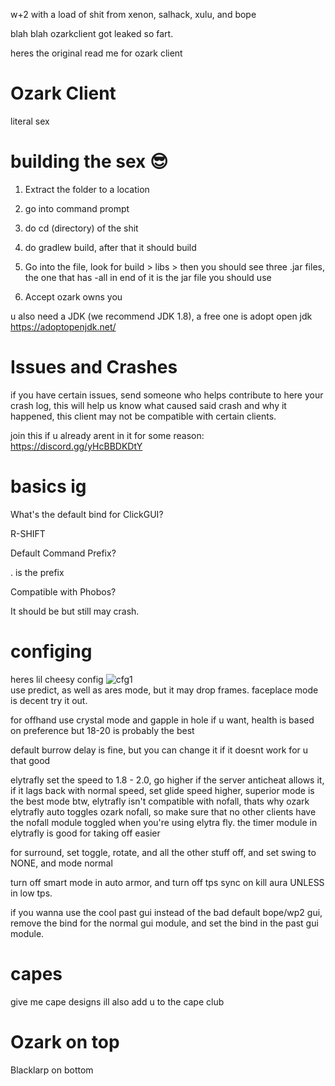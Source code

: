 w+2 with a load of shit from xenon, salhack, xulu, and bope

blah blah ozarkclient got leaked so fart.

heres the original read me for ozark client

# Ozark Client
literal sex

# building the sex 😎
1. Extract the folder to a location

2. go into command prompt

3. do cd (directory) of the shit

4. do gradlew build, after that it should build

5. Go into the file, look for build > libs > then you should see three .jar files, the one that has -all in end of it
is the jar file you should use

6. Accept ozark owns you

u also need a JDK (we recommend JDK 1.8), a free one is adopt open jdk https://adoptopenjdk.net/

# Issues and Crashes

if you have certain issues, send someone who helps contribute to here your crash log,
this will help us know what caused said crash and why it happened,
this client may not be compatible with certain clients. 

join this if u already arent in it for some reason:
https://discord.gg/yHcBBDKDtY

# basics ig

What's the default bind for ClickGUI?

R-SHIFT

Default Command Prefix?

. is the prefix

Compatible with Phobos?

It should be but still may crash.

# configing

heres lil cheesy config
![cfg1](https://media.discordapp.net/attachments/774445515629920260/797986249112944660/heres_lil_cheesy_config.PNG)  
use predict, as well as ares mode, but it may drop frames. faceplace mode is decent try it out. 

for offhand use crystal mode and gapple in hole if u want, health is based on preference but 18-20 is probably the best

default burrow delay is fine, but you can change it if it doesnt work for u that good

elytrafly set the speed to 1.8 - 2.0, go higher if the server anticheat allows it, if it lags back with normal speed, set glide speed higher, superior mode is the best mode btw, elytrafly isn't compatible with nofall, thats why ozark elytrafly auto toggles ozark nofall, so make sure that no other clients have the nofall module toggled when you're using elytra fly. the timer module in elytrafly is good for taking off easier

for surround, set toggle, rotate, and all the other stuff off, and set swing to NONE, and mode normal

turn off smart mode in auto armor, and turn off tps sync on kill aura UNLESS in low tps. 

if you wanna use the cool past gui instead of the bad default bope/wp2 gui, remove the bind for the normal gui module, and set the bind in the past gui module. 

# capes
give me cape designs ill also add u to the cape club

# Ozark on top
Blacklarp on bottom 

